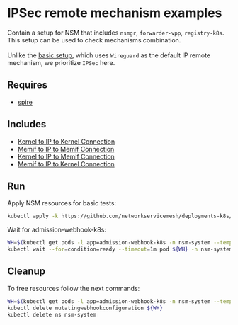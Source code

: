 # IPSec remote mechanism examples

Contain a setup for NSM that includes `nsmgr`, `forwarder-vpp`, `registry-k8s`. This setup can be used to check mechanisms combination.\
\
Unlike the [basic setup](../basic), which uses `Wireguard` as the default IP remote mechanism, we prioritize `IPSec` here.

## Requires

- [spire](../spire/single_cluster/)

## Includes

- [Kernel to IP to Kernel Connection](../use-cases/Kernel2IP2Kernel)
- [Memif to IP to Memif Connection](../use-cases/Memif2IP2Memif)
- [Kernel to IP to Memif Connection](../use-cases/Kernel2IP2Memif)
- [Memif to IP to Kernel Connection](../use-cases/Memif2IP2Kernel)

## Run

Apply NSM resources for basic tests:

```bash
kubectl apply -k https://github.com/networkservicemesh/deployments-k8s/examples/ipsec_mechanism?ref=affb40fc8b3523a38bac5cdf7932af9b5e417e04
```

Wait for admission-webhook-k8s:

```bash
WH=$(kubectl get pods -l app=admission-webhook-k8s -n nsm-system --template '{{range .items}}{{.metadata.name}}{{"\n"}}{{end}}')
kubectl wait --for=condition=ready --timeout=1m pod ${WH} -n nsm-system
```

## Cleanup

To free resources follow the next commands:

```bash
WH=$(kubectl get pods -l app=admission-webhook-k8s -n nsm-system --template '{{range .items}}{{.metadata.name}}{{"\n"}}{{end}}')
kubectl delete mutatingwebhookconfiguration ${WH}
kubectl delete ns nsm-system
```
